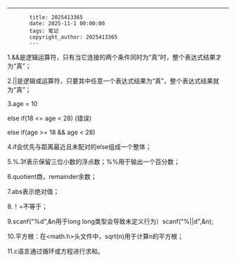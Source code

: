 ---
           title: 2025413365
           date: 2025-11-1 00:00:00
           tags: 笔记
           copyright_author: 2025413365
           ---
           

1.&&是逻辑运算符，只有当它连接的两个条件同时为“真”时，整个表达式结果才为“真”；

2.||是逻辑或运算符，只要其中任意一个表达式结果为“真”，整个表达式结果就为“真”；

3.age = 10

   else if(18 <= age < 28)  (错误)

   else if(age >= 18 && age < 28)

4.if会优先与距离最近且未配对的else组成一个整体；

5.%.3f表示保留三位小数的浮点数；%%用于输出一个百分数；

6.quotient商，remainder余数；

7.abs表示绝对值；

8.！=不等于；

9.scanf("%d",&n用于long long类型会导致未定义行为）scanf("%||d",&n);

10.平方根：在<math.h>头文件中，sqrt(n)用于计算n的平方根；

11.c语言通过循环或方程进行求和。

